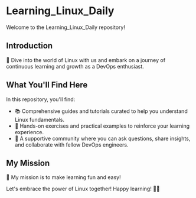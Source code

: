 # Learning_Linux_Daily

Welcome to the Learning_Linux_Daily repository!

## Introduction
🚀 Dive into the world of Linux with us and embark on a journey of continuous learning and growth as a DevOps enthusiast.

## What You'll Find Here
In this repository, you'll find:
- 📚 Comprehensive guides and tutorials curated to help you understand Linux fundamentals.
- 🔧 Hands-on exercises and practical examples to reinforce your learning experience.
- 💬 A supportive community where you can ask questions, share insights, and collaborate with fellow DevOps engineers.

## My Mission
🌟 My mission is to make learning fun and easy!


Let's embrace the power of Linux together! Happy learning! 🌈✨
